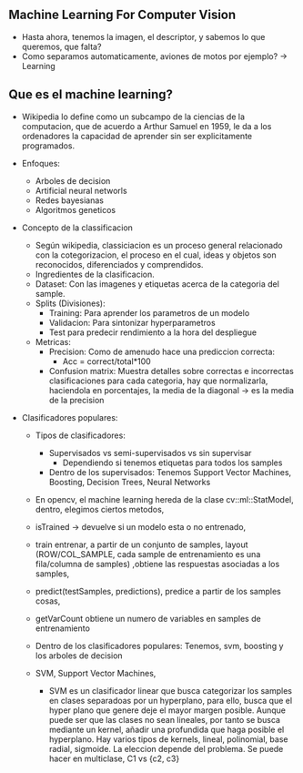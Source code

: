 
## Machine Learning For Computer Vision

- Hasta ahora, tenemos la imagen, el descriptor, y sabemos lo que queremos, que falta?
- Como separamos automaticamente, aviones de motos por ejemplo? -> Learning

## Que es el machine learning?
- Wikipedia lo define como un subcampo de la ciencias de la computacion, que de acuerdo a Arthur Samuel en 1959, le da a los ordenadores
  la capacidad de aprender sin ser explicitamente programados.

- Enfoques:
  - Arboles de decision
  - Artificial neural networls
  - Redes bayesianas
  - Algoritmos geneticos

- Concepto de la classificacion
  - Según wikipedia, classiciacion es un proceso general relacionado con la cotegorizacion, el proceso en el cual, ideas y objetos son
    reconocidos, diferenciados y comprendidos.
  - Ingredientes de la clasificacion.
  - Dataset: Con las imagenes y etiquetas acerca de la categoria del sample.
  - Splits (Divisiones):
    - Training: Para aprender los parametros de un modelo
    - Validacion: Para sintonizar hyperparametros
    - Test para predecir rendimiento a la hora del despliegue
  - Metricas:
    - Precision: Como de amenudo hace una prediccion correcta:
      - Acc = correct/total*100
    - Confusion matrix: Muestra detalles sobre correctas e incorrectas clasificaciones para cada categoria, hay que normalizarla, haciendola
                        en porcentajes, la media de la diagonal -> es la media de la precision
                        
- Clasificadores populares:
  - Tipos de clasificadores:
    - Supervisados vs semi-supervisados vs sin supervisar
      - Dependiendo si tenemos etiquetas para todos los samples
    - Dentro de los supervisados: Tenemos Support Vector Machines, Boosting, Decision Trees, Neural Networks
  - En opencv, el machine learning hereda de la clase cv::ml::StatModel, dentro, elegimos ciertos metodos, 
  - isTrained -> devuelve si un modelo esta o no entrenado,
  - train entrenar, a partir de un conjunto de samples,  layout (ROW/COL_SAMPLE, cada sample de entrenamiento es una fila/columna de samples)  ,obtiene las respuestas asociadas a los samples, 
  - predict(testSamples, predictions), predice a partir de los samples cosas,
  -  getVarCount obtiene un numero de variables en samples de entrenamiento
  -  Dentro de los clasificadores populares: Tenemos, svm, boosting y los arboles de decision

  - SVM, Support Vector Machines, 
    - SVM es un clasificador linear que busca categorizar los samples en clases separadoas por un hyperplano, para ello, busca
      que el hyper plano que genere deje el mayor margen posible. Aunque puede ser que las clases no sean lineales, por tanto
      se busca mediante un kernel, añadir una profundida que haga posible el hyperplano. Hay varios tipos de kernels, lineal, 
      polinomial, base radial, sigmoide. La eleccion depende del problema. Se puede hacer en multiclase, C1 vs {c2, c3}
      
      





















